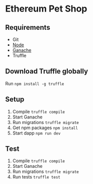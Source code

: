 # Ethereum Pet Shop

## Requirements
- Git
- [Node](https://nodejs.org/en/)
- [Ganache](http://truffleframework.com/ganache/)
- Truffle

## Download Truffle globally
Run ```npm install -g truffle```

## Setup
1. Compile ```truffle compile```
2. Start Ganache
3. Run migrations ```truffle migrate```
4. Get npm packages ```npm install```
5. Start dapp ```npm run dev```

## Test
1. Compile ```truffle compile```
2. Start Ganache
3. Run migrations ```truffle migrate```
4. Run tests ```truffle test```
